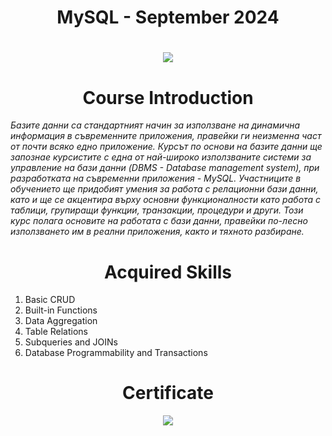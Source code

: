 <h1 align="center"> MySQL - September 2024  <h1>

<p align="center">
  <a href="https://softuni.bg/trainings/4709/mysql-september-2024">
    <img src="https://encrypted-tbn0.gstatic.com/images?q=tbn:ANd9GcSdHVQmS_j5EnS20QAwcCz9J0rHoFz_oQgUdQ&s" />
  </a>
<p>

<h1 align="center">Course Introduction</h1>

<p><i>Базите данни са стандартният начин за използване на динамична информация в съвременните приложения, правейки ги неизменна част от почти всяко едно приложение. Курсът по основи на базите данни ще запознае курсистите с една от най-широко използваните системи за управление на бази данни (DBMS - Database management system), при разработката на съвременни приложения - MySQL. Участниците в обучението ще придобият умения за работа с релационни бази данни, като и ще се акцентира върху основни функционалности като работа с таблици, групиращи функции, транзакции, процедури и други. Този курс полага основите на работата с бази данни, правейки по-лесно използването им в реални приложения, както и тяхното разбиране. </i></p>

<h1 align="center">Acquired Skills</h1>

1. Basic CRUD
2. Built-in Functions
3. Data Aggregation
4. Table Relations
5. Subqueries and JOINs
6. Database Programmability and Transactions

<h1 align="center">Certificate</h1>

<p align="center">
  <img src="https://github.com/user-attachments/assets/3b21ca3b-f522-4fe0-972a-5550bbf7d1f2" />
</p>
